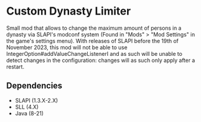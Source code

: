 # Custom Dynasty Limiter

Small mod that allows to change the maximum amount of persons in a dynasty via SLAPI's modconf system (Found in "Mods" > "Mod Settings" in the game's settings menu).
With releases of SLAPI before the 19th of November 2023, this mod will not be able to use IntegerOption#addValueChangeListenerI and as such will be unable to detect
changes in the configuration: changes will as such only apply after a restart.

## Dependencies

 - SLAPI (1.3.X-2.X)
 - SLL (4.X)
 - Java (8-21)

